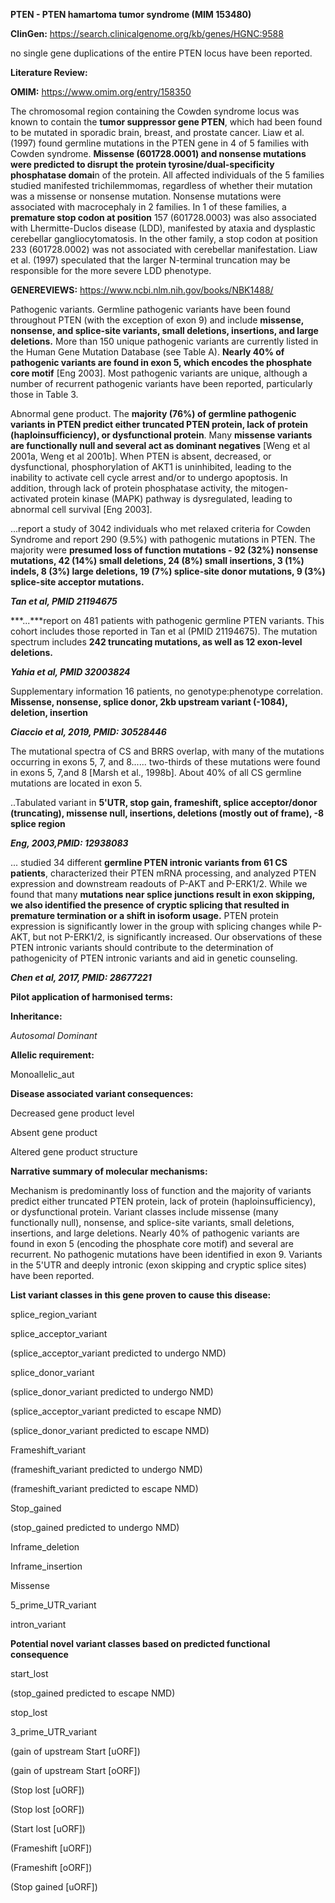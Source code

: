 **PTEN - PTEN hamartoma tumor syndrome (MIM 153480)**

**ClinGen:** https://search.clinicalgenome.org/kb/genes/HGNC:9588

no single gene duplications of the entire PTEN locus have been reported.

**Literature Review:**

**OMIM:** https://www.omim.org/entry/158350

The chromosomal region containing the Cowden syndrome locus was known to
contain the **tumor suppressor gene PTEN**, which had been found to be
mutated in sporadic brain, breast, and prostate cancer. Liaw et al.
(1997) found germline mutations in the PTEN gene in 4 of 5 families with
Cowden syndrome. **Missense (601728.0001) and nonsense mutations were
predicted to disrupt the protein tyrosine/dual-specificity phosphatase
domai**n of the protein. All affected individuals of the 5 families
studied manifested trichilemmomas, regardless of whether their mutation
was a missense or nonsense mutation. Nonsense mutations were associated
with macrocephaly in 2 families. In 1 of these families, a **premature
stop codon at position** 157 (601728.0003) was also associated with
Lhermitte-Duclos disease (LDD), manifested by ataxia and dysplastic
cerebellar gangliocytomatosis. In the other family, a stop codon at
position 233 (601728.0002) was not associated with cerebellar
manifestation. Liaw et al. (1997) speculated that the larger N-terminal
truncation may be responsible for the more severe LDD phenotype.

**GENEREVIEWS:** https://www.ncbi.nlm.nih.gov/books/NBK1488/

Pathogenic variants. Germline pathogenic variants have been found
throughout PTEN (with the exception of exon 9) and include **missense,
nonsense, and splice-site variants, small deletions, insertions, and
large deletions.** More than 150 unique pathogenic variants are
currently listed in the Human Gene Mutation Database (see Table A).
**Nearly 40% of pathogenic variants are found in exon 5, which encodes
the phosphate core motif** \[Eng 2003\]. Most pathogenic variants are
unique, although a number of recurrent pathogenic variants have been
reported, particularly those in Table 3.

Abnormal gene product. The **majority (76%) of germline pathogenic
variants in PTEN predict either truncated PTEN protein, lack of protein
(haploinsufficiency), or dysfunctional protein**. Many **missense
variants are functionally null and several act as dominant negatives**
\[Weng et al 2001a, Weng et al 2001b\]. When PTEN is absent, decreased,
or dysfunctional, phosphorylation of AKT1 is uninhibited, leading to the
inability to activate cell cycle arrest and/or to undergo apoptosis. In
addition, through lack of protein phosphatase activity, the
mitogen-activated protein kinase (MAPK) pathway is dysregulated, leading
to abnormal cell survival \[Eng 2003\].

...report a study of 3042 individuals who met relaxed criteria for
Cowden Syndrome and report 290 (9.5%) with pathogenic mutations in PTEN.
The majority were **presumed loss of function mutations - 92 (32%)
nonsense mutations, 42 (14%) small deletions, 24 (8%) small insertions,
3 (1%) indels, 8 (3%) large deletions, 19 (7%) splice-site donor
mutations, 9 (3%) splice-site acceptor mutations.**

***Tan et al, PMID 21194675***

***...***report on 481 patients with pathogenic germline PTEN variants.
This cohort includes those reported in Tan et al (PMID 21194675). The
mutation spectrum includes **242 truncating mutations, as well as 12
exon-level deletions.**

***Yahia et al, PMID 32003824***

Supplementary information 16 patients, no genotype:phenotype
correlation. **Missense, nonsense, splice donor, 2kb upstream variant
(-1084), deletion, insertion**

***Ciaccio et al, 2019, PMID: 30528446***

The mutational spectra of CS and BRRS overlap, with many of the
mutations occurring in exons 5, 7, and 8...... two-thirds of these
mutations were found in exons 5, 7,and 8 \[Marsh et al., 1998b\]. About
40% of all CS germline mutations are located in exon 5.

..Tabulated variant in **5'UTR, stop gain, frameshift, splice
acceptor/donor (truncating), missense null, insertions, deletions
(mostly out of frame), -8 splice region**

***Eng, 2003,PMID: 12938083***

... studied 34 different **germline PTEN intronic variants from 61 CS
patients**, characterized their PTEN mRNA processing, and analyzed PTEN
expression and downstream readouts of P-AKT and P-ERK1/2. While we found
that many **mutations near splice junctions result in exon skipping, we
also identified the presence of cryptic splicing that resulted in
premature termination or a shift in isoform usage.** PTEN protein
expression is significantly lower in the group with splicing changes
while P-AKT, but not P-ERK1/2, is significantly increased. Our
observations of these PTEN intronic variants should contribute to the
determination of pathogenicity of PTEN intronic variants and aid in
genetic counseling.

***Chen et al, 2017, PMID: 28677221***

**Pilot application of harmonised terms:**

**Inheritance:**

*Autosomal Dominant*

**Allelic requirement:**

Monoallelic_aut    

**Disease associated variant consequences:**

Decreased gene product level

Absent gene product

Altered gene product structure

**Narrative summary of molecular mechanisms:**

Mechanism is predominantly loss of function and the majority of variants
predict either truncated PTEN protein, lack of protein
(haploinsufficiency), or dysfunctional protein. Variant classes include
missense (many functionally null), nonsense, and splice-site variants,
small deletions, insertions, and large deletions. Nearly 40% of
pathogenic variants are found in exon 5 (encoding the phosphate core
motif) and several are recurrent. No pathogenic mutations have been
identified in exon 9. Variants in the 5'UTR and deeply intronic (exon
skipping and cryptic splice sites) have been reported.

**List variant classes in this gene proven to cause this disease:**

splice_region_variant

splice_acceptor_variant

(splice_acceptor_variant predicted to undergo NMD)

splice_donor_variant

(splice_donor_variant predicted to undergo NMD)

(splice_acceptor_variant predicted to escape NMD)

(splice_donor_variant predicted to escape NMD)

Frameshift_variant

(frameshift_variant predicted to undergo NMD)

(frameshift_variant predicted to escape NMD)

Stop_gained

(stop_gained predicted to undergo NMD)

Inframe_deletion

Inframe_insertion

Missense

5_prime_UTR_variant

intron_variant

**Potential novel variant classes based on predicted functional
consequence**

start_lost

(stop_gained predicted to escape NMD)

stop_lost

3_prime_UTR_variant

(gain of upstream Start \[uORF\])

(gain of upstream Start \[oORF\])

(Stop lost \[uORF\])

(Stop lost \[oORF\])

(Start lost \[uORF\])

(Frameshift \[uORF\])

(Frameshift \[oORF\])

(Stop gained \[uORF\])
